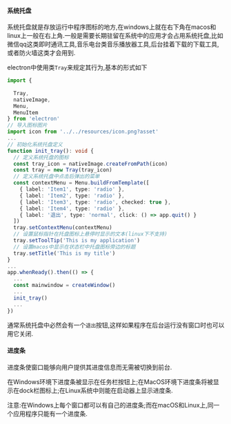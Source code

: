 
#### 系统托盘

系统托盘就是存放运行中程序图标的地方,在windows上就在右下角在macos和linux上一般在右上角.一般是需要长期驻留在系统中的应用才会占用系统托盘,比如微信qq这类即时通讯工具,音乐电台类音乐播放器工具,后台挂着下载的下载工具,或者防火墙这类才会用到.

electron中使用类`Tray`来规定其行为,基本的形式如下

```typescript
import {
 
  Tray,
  nativeImage,
  Menu,
  MenuItem
} from 'electron'
// 导入图标图片
import icon from '../../resources/icon.png?asset'
...
// 初始化系统托盘定义
function init_tray(): void {
  // 定义系统托盘的图标
  const tray_icon = nativeImage.createFromPath(icon)
  const tray = new Tray(tray_icon)
  // 定义系统托盘中点击后弹出的菜单
  const contextMenu = Menu.buildFromTemplate([
    { label: 'Item1', type: 'radio' },
    { label: 'Item2', type: 'radio' },
    { label: 'Item3', type: 'radio', checked: true },
    { label: 'Item4', type: 'radio' },
    { label: '退出', type: 'normal', click: () => app.quit() }
  ])
  tray.setContextMenu(contextMenu)
  // 设置鼠标指针在托盘图标上悬停时显示的文本(linux下不支持)
  tray.setToolTip('This is my application')
  // 设置macos中显示在状态栏中托盘图标旁边的标题
  tray.setTitle('This is my title')
}
...
app.whenReady().then(() => {
  ...
  const mainwindow = createWindow()
  ...
  init_tray()
  ...
})
```

通常系统托盘中必然会有一个`退出`按钮,这样如果程序在后台运行没有窗口时也可以用它关闭.
<!-- 
#### dock行为(macos,linux)

dock是macos中的概念,用来注册常用软件和正在运行中的程序方便快速访问快速切换,现在的gnome体系下也有.不过electron中只能定义macos的dock行为

```typescript
import {
 
  Tray,
  nativeImage,
  Menu,
  MenuItem
} from 'electron'
// 导入图标图片
import icon from '../../resources/icon.png?asset'
...
// 设置macos下dock的行为
function init_dock(): void {
  app.dock.setIcon(icon)
  app.dock.setBadge('my application')
  app.dock.setMenu(
    Menu.buildFromTemplate([
      { label: 'New Window', click: (): void => console.log('New Window') },
      { label: 'New Window with Settings', submenu: [{ label: 'Basic' }, { label: 'Pro' }] },
      { label: 'New Command...' }
    ])
  )
}
...
app.whenReady().then(() => {
  ...
  const mainwindow = createWindow()
  ...
  if (process.platform !== 'darwin') {
    init_dock()
  }
  ...
})
``` -->

#### 进度条

进度条使窗口能够向用户提供其进度信息而无需被切换到前台.

在Windows环境下进度条被显示在任务栏按钮上;在MacOS环境下进度条将被显示在dock栏图标上;在Linux系统中则能在启动器上显示进度条.

注意:在Windows上每个窗口都可以有自己的进度条;而在macOS和Linux上,同一个应用程序只能有一个进度条.


